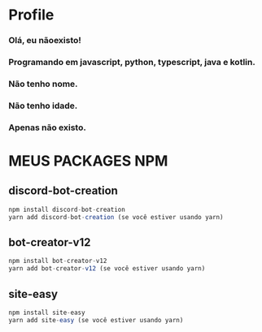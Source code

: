 # Profile

### Olá, eu nãoexisto!
### Programando em javascript, python, typescript, java e kotlin.
### Não tenho nome.
### Não tenho idade.
### Apenas não existo.


# MEUS PACKAGES NPM 


## discord-bot-creation
```js
npm install discord-bot-creation
yarn add discord-bot-creation (se você estiver usando yarn)
```

##  bot-creator-v12

```js
npm install bot-creator-v12
yarn add bot-creator-v12 (se você estiver usando yarn)
```

## site-easy

```js
npm install site-easy
yarn add site-easy (se você estiver usando yarn)
```
